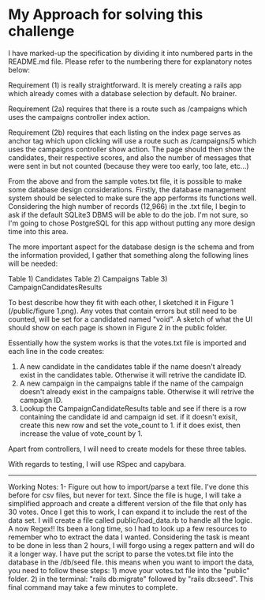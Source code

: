 # My Approach for solving this challenge

I have marked-up the specification by dividing it into numbered parts in the README.md file. Please refer to the numbering there for explanatory notes below:

Requirement (1) is really straightforward. It is merely creating a rails app which already comes with a database selection by default. No brainer.

Requirement (2a) requires that there is a route such as /campaigns which uses the campaigns controller index action.

Requirement (2b) requires that each listing on the index page serves as anchor tag which upon clicking will use a route such as /campaigns/5 which uses the campaigns controller show action. The page should then show the candidates, their respective scores, and also the number of messages that were sent in but not counted (because they were too early, too late, etc...)

From the above and from the sample votes.txt file, it is possible to make some database design considerations. Firstly, the database management system should be selected to make sure the app performs its functions well. Considering the high number of records (12,966) in the .txt file, I begin to ask if the default SQLite3 DBMS will be able to do the job. I'm not sure, so I'm going to chose PostgreSQL for this app without putting any more design time into this area.

The more important aspect for the database design is the schema and from the information provided, I gather that something along the following lines will be needed:

Table 1) Candidates
Table 2) Campaigns
Table 3) CampaignCandidatesResults

To best describe how they fit with each other, I sketched it in Figure 1 (/public/figure 1.png). Any votes that contain errors but still need to be counted, will be set for a candidated named "void". A sketch of what the UI should show on each page is shown in Figure 2 in the public folder.

Essentially how the system works is that the votes.txt file is imported and each line in the code creates:
  1) A new candidate in the candidates table if the name doesn't already exist in the candidates table. Otherwise it will retrive the candidate ID.
  2) A new campaign in the campaigns table if the name of the campaign doesn't already exist in the campaigns table. Otherwise it will retrive the campaign ID.
  3) Lookup the CampaignCandidateResults table and see if there is a row containing the candidate id and campaign id set. if it doesn't exisit, create this new row and set the vote_count to 1. if it does exist, then increase the value of vote_count by 1.

Apart from controllers, I will need to create models for these three tables.

With regards to testing, I will use RSpec and capybara.

---------------------------------------
Working Notes:
1- Figure out how to import/parse a text file. I've done this before for csv files, but never for text. Since the file is huge, I will take a simplified approach and create a different version of the file that only has 30 votes. Once I get this to work, I can expand it to include the rest of the data set. I will create a file called public/load_data.rb to handle all the logic. A now Regex!! Its been a long time, so I had to look up a few resources to remember who to extract the data I wanted. Considering the task is meant to be done in less than 2 hours, I will forgo using a regex pattern and will do it a longer way. I have put the script to parse the votes.txt file into the database in the /db/seed file. this means when you want to import the data, you need to follow these steps: 1) move your votes.txt file into the "public" folder. 2) in the terminal: "rails db:migrate" followed by "rails db:seed". This final command may take a few minutes to complete.





